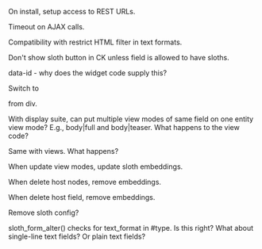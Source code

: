 On install, setup access to REST URLs.

Timeout on AJAX calls.

Compatibility with restrict HTML filter in text formats.

Don't show sloth button in CK unless field is allowed to
have sloths.

data-id - why does the widget code supply this?

Switch to <section> from div.

With display suite, can put multiple view modes of same field on one entity
view mode? E.g., body|full and body|teaser. What happens to the view code?

Same with views. What happens?

When update view modes, update sloth embeddings.

When delete host nodes, remove embeddings.

When delete host field, remove embeddings.

Remove sloth config?

sloth_form_alter() checks for text_format in #type. Is this right? What about
single-line text fields? Or plain text fields?